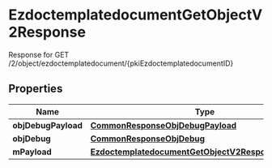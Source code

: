 

# EzdoctemplatedocumentGetObjectV2Response

Response for GET /2/object/ezdoctemplatedocument/{pkiEzdoctemplatedocumentID}

## Properties

| Name | Type | Description | Notes |
|------------ | ------------- | ------------- | -------------|
|**objDebugPayload** | [**CommonResponseObjDebugPayload**](CommonResponseObjDebugPayload.md) |  |  |
|**objDebug** | [**CommonResponseObjDebug**](CommonResponseObjDebug.md) |  |  [optional] |
|**mPayload** | [**EzdoctemplatedocumentGetObjectV2ResponseMPayload**](EzdoctemplatedocumentGetObjectV2ResponseMPayload.md) |  |  |



